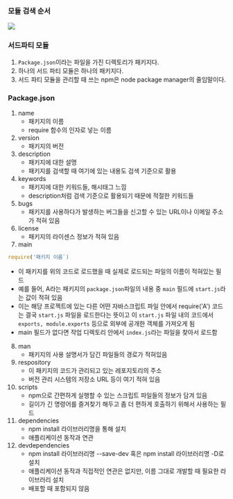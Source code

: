 ### 모듈 검색 순서
![](https://bakey-api.codeit.kr/api/files/resource?root=static&seqId=3732&directory=Untitled%20(1).png&name=Untitled+%281%29.png)

### 서드파티 모듈
1. `Package.json`이라는 파일을 가진 디렉토리가 패키지다.
2. 하나의 서드 파티 모듈은 하나의 패키지다.
3. 서드 파티 모듈을 관리할 때 쓰는 npm은 node package manager의 줄임말이다. 

### Package.json
1. name
   * 패키지의 이름
   * require 함수의 인자로 넣는 이름
2. version
   * 패키지의 버전
3. description
   * 패키지에 대한 설명
   * 패키지를 검색할 때 여기에 있는 내용도 검색 기준으로 활용
4. keywords
   * 패키지에 대한 키워드들, 해시태그 느낌
   * description처럼 검색 기준으로 활용되기 때문에 적절한 키워드들
5. bugs
   * 패키지를 사용하다가 발생하는 버그들을 신고할 수 있는 URL이나 이메일 주소가 적혀 있음
6. license
   * 패키지의 라이센스 정보가 적혀 있음
7. main
  ```js
  require('패키지 이름`)
  ```
* 이 패키지를 위의 코드로 로드했을 때 실제로 로드되는 파일의 이름이 적혀있는 필드
* 예를 들어, A라는 패키지의 `package.json`파일의 내용 중 `main` 필드에 `start.js`라는 값이 적혀 있음
* 이는 해당 프로젝트에 있는 다른 어떤 자바스크립트 파일 안에서 require('A') 코드는 결국 `start.js` 파일을 로드한다는 뜻이고 이 `start.js` 파일 내의 코드에서 `exports, module.exports` 등으로 외부에 공개한 객체를 가져오게 됨
* main 필드가 없다면 작업 디렉토리 안에서 `index.js`라는 파일을 찾아서 로드함
8. man
   *   패키지의 사용 설명서가 담긴 파일들의 경로가 적혀있음
9.  respository
    * 이 패키지의 코드가 관리되고 있는 레포지토리의 주소
    * 버전 관리 시스템의 저장소 URL 등이 여기 적혀 있음
10. scripts
    * npm으로 간편하게 실행할 수 있는 스크립트 파일들의 정보가 담겨 있음
    * 길이가 긴 명령어를 즐겨찾기 해두고 좀 더 편하게 호출하기 위해서 사용하는 필드
11. dependencies
    * npm install 라이브러리명을 통해 설치
    * 애플리케이션 동작과 연관
12. devdependencies
    * npm install 라이브러리명 --save-dev 혹은 npm install 라이브러리명 -D로 설치
    * 애플리케이션 동작과 직접적인 연관은 없지만, 이름 그대로 개발할 때 필요한 라이브러리 설치
    * 배포할 때 포함되지 않음